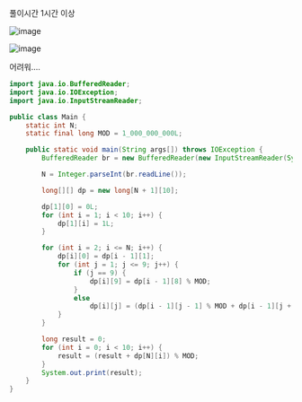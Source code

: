 풀이시간 1시간 이상

![image](https://user-images.githubusercontent.com/82895809/196920844-6492a15b-53d6-4cdd-96c4-2ce15a162728.png)

![image](https://user-images.githubusercontent.com/82895809/196920726-aee6a9e3-07cc-439c-9d82-5684765ec0ac.png)

어려워....

```java
import java.io.BufferedReader;
import java.io.IOException;
import java.io.InputStreamReader;

public class Main {
	static int N;
	static final long MOD = 1_000_000_000L;

	public static void main(String args[]) throws IOException {
		BufferedReader br = new BufferedReader(new InputStreamReader(System.in));

		N = Integer.parseInt(br.readLine());

		long[][] dp = new long[N + 1][10];

		dp[1][0] = 0L;
		for (int i = 1; i < 10; i++) {
			dp[1][i] = 1L;
		}

		for (int i = 2; i <= N; i++) {
			dp[i][0] = dp[i - 1][1];
			for (int j = 1; j <= 9; j++) {
				if (j == 9) {
					dp[i][9] = dp[i - 1][8] % MOD;
				}
				else
					dp[i][j] = (dp[i - 1][j - 1] % MOD + dp[i - 1][j + 1] % MOD) % MOD;
			}
		}

		long result = 0;
		for (int i = 0; i < 10; i++) {
			result = (result + dp[N][i]) % MOD;
		}
		System.out.print(result);
	}
}

```
